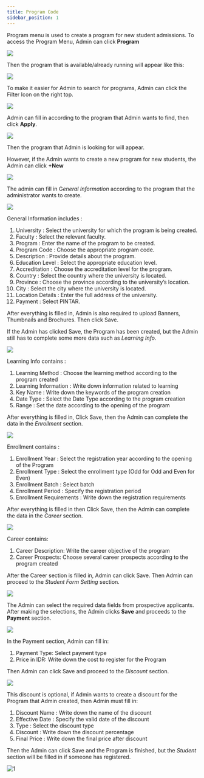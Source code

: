 ```yaml
---
title: Program Code
sidebar_position: 1
---
```

Program menu is used to create a program for new student admissions. To access the Program Menu, Admin can click **Program**

![](/img/00-program-code.png)

Then the program that is available/already running will appear like this:

![](/img/1.-home-producte-code.png)

To make it easier for Admin to search for programs, Admin can click the Filter Icon on the right top.

![](/img/2.-filter.png)

Admin can fill in according to the program that Admin wants to find, then click **Apply**.

![](/img/program-code-4.png)

Then the program that Admin is looking for will appear.

However, if the Admin wants to create a new program for new students, the Admin can click **+New**

![](/img/4.-new.png)

The admin can fill in G*eneral Information* according to the program that the administrator wants to create.

![](/img/5.-general-information.png)

General Information includes : 

1. University	: Select the university for which the program is being created.
2. Faculty		: Select the relevant faculty.
3. Program		: Enter the name of the program to be created.
4. Program Code	: Choose the appropriate program code.
5. Description	: Provide details about the program.
6. Education Level : Select the appropriate education level.
7. Accreditation	: Choose the accreditation level for the program.
8. Country		: Select the country where the university is located.
9. Province		: Choose the province according to the university’s location.
10. City	        	: Select the city where the university is located.
11. Location Details : Enter the full address of the university.
12. Payment		: Select PINTAR.

After everything is filled in, Admin is also required to upload Banners, Thumbnails and Brochures. Then click Save.

If the Admin has clicked Save, the Program has been created, but the Admin still has to complete some more data such as *Learning Info*.

![](/img/program-code-7.png)

Learning Info contains : 

1. Learning Method		: Choose the learning method according to the program created
2. Learning Information 	: Write down information related to learning
3. Key Name 			: Write down the keywords of the program creation
4. Date Type 			: Select the Date Type according to the program creation
5. Range			: Set the date according to the opening of the program

After everything is filled in, Click Save, then the Admin can complete the data in the *Enrollment* section.

![](/img/program-code-8.png)

Enrollment contains :

1. Enrollment Year		: Select the registration year according to the opening of the Program
2. Enrollment Type		: Select the enrollment type (Odd for Odd and Even for Even)
3. Enrollment Batch		: Select batch
4. Enrollment Period		: Specify the registration period
5. Enrollment Requirements : Write down the registration requirements

After everything is filled in then Click Save, then the Admin can complete the data in the *Career* section.

![](/img/8.-career.png)

Career contains:

1. Career Description: Write the career objective of the program
2. Career Prospects: Choose several career prospects according to the program created

After the Career section is filled in, Admin can click Save. Then Admin can proceed to the *Student Form Setting* section.

![](/img/9.-student-form-setting.png)

The Admin can select the required data fields from prospective applicants. After making the selections, the Admin clicks **Save** and proceeds to the **Payment** section.

![](/img/10.-payment.png)

In the Payment section, Admin can fill in:

1. Payment Type: Select payment type
2. Price in IDR: Write down the cost to register for the Program

Then Admin can click Save and proceed to the *Discount* section.

![](/img/11.-discount.png)

This discount is optional, if Admin wants to create a discount for the Program that Admin created, then Admin must fill in:

1. Discount Name : Write down the name of the discount
2. Effective Date	: Specify the valid date of the discount
3. Type		: Select the discount type
4. Discount		: Write down the discount percentage
5. Final Price 	: Write down the final price after discount

Then the Admin can click Save and the Program is finished, but the *Student* section will be filled in if someone has registered.

![1](/img/12.-students.png)
